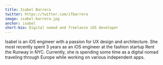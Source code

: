 ```yaml
---
title: Isabel Barrera
twitter: https://twitter.com/ifbarrera
image: isabel-barrera.jpg
anchor: isabel
short-bio: Digital nomad and freelance iOS developer
---
```


Isabel is an iOS engineer with a passion for UX design and architecture. She most recently spent 3 years as an iOS engineer at the fashion startup Rent the Runway in NYC. Currently, she is spending some time as a digital nomad traveling through Europe while working on various independent apps.
